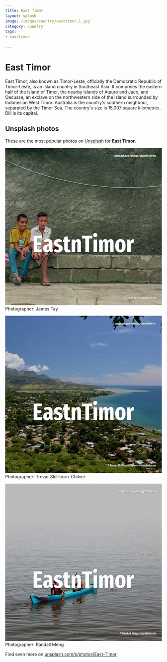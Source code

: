 ```yaml
---
title: East Timor
layout: splash
image: /images/country/easttimor.1.jpg
category: country
tags:
- easttimor

---
```

# East Timor

East Timor, also known as Timor-Leste, officially the Democratic Republic of Timor-Leste, is an 
island country in Southeast Asia.
It comprises the eastern half of the island of Timor, the nearby islands of Atauro and Jaco, and 
Oecusse, an exclave on the northwestern side of the island surrounded by Indonesian West Timor.
Australia is the country's southern neighbour, separated by the Timor Sea.
The country's size is 15,007 square kilometres .
Dili is its capital.

 
## Unsplash photos
These are the most popular photos on [Unsplash](https://unsplash.com) for **East Timor**.
 
![East Timor](/images/country/easttimor.1.jpg)
Photographer:  James Tay
 
![East Timor](/images/country/easttimor.2.jpg)
Photographer:  Trevar Skillicorn-Chilver
 
![East Timor](/images/country/easttimor.3.jpg)
Photographer:  Randall Meng
 
Find even more on [unsplash.com/s/photos/East-Timor](https://unsplash.com/s/photos/East-Timor)
 
